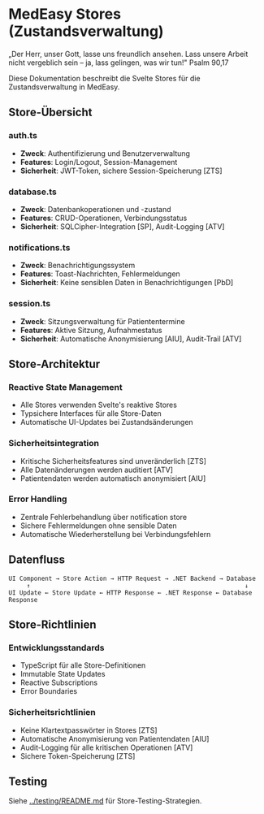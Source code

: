 # MedEasy Stores (Zustandsverwaltung)

„Der Herr, unser Gott, lasse uns freundlich ansehen. Lass unsere Arbeit nicht vergeblich sein – ja, lass gelingen, was wir tun!" Psalm 90,17

Diese Dokumentation beschreibt die Svelte Stores für die Zustandsverwaltung in MedEasy.

## Store-Übersicht

### auth.ts
- **Zweck**: Authentifizierung und Benutzerverwaltung
- **Features**: Login/Logout, Session-Management
- **Sicherheit**: JWT-Token, sichere Session-Speicherung [ZTS]

### database.ts
- **Zweck**: Datenbankoperationen und -zustand
- **Features**: CRUD-Operationen, Verbindungsstatus
- **Sicherheit**: SQLCipher-Integration [SP], Audit-Logging [ATV]

### notifications.ts
- **Zweck**: Benachrichtigungssystem
- **Features**: Toast-Nachrichten, Fehlermeldungen
- **Sicherheit**: Keine sensiblen Daten in Benachrichtigungen [PbD]

### session.ts
- **Zweck**: Sitzungsverwaltung für Patiententermine
- **Features**: Aktive Sitzung, Aufnahmestatus
- **Sicherheit**: Automatische Anonymisierung [AIU], Audit-Trail [ATV]

## Store-Architektur

### Reactive State Management
- Alle Stores verwenden Svelte's reaktive Stores
- Typsichere Interfaces für alle Store-Daten
- Automatische UI-Updates bei Zustandsänderungen

### Sicherheitsintegration
- Kritische Sicherheitsfeatures sind unveränderlich [ZTS]
- Alle Datenänderungen werden auditiert [ATV]
- Patientendaten werden automatisch anonymisiert [AIU]

### Error Handling
- Zentrale Fehlerbehandlung über notification store
- Sichere Fehlermeldungen ohne sensible Daten
- Automatische Wiederherstellung bei Verbindungsfehlern

## Datenfluss

```
UI Component → Store Action → HTTP Request → .NET Backend → Database
     ↑                                                           ↓
UI Update ← Store Update ← HTTP Response ← .NET Response ← Database Response
```

## Store-Richtlinien

### Entwicklungsstandards
- TypeScript für alle Store-Definitionen
- Immutable State Updates
- Reactive Subscriptions
- Error Boundaries

### Sicherheitsrichtlinien
- Keine Klartextpasswörter in Stores [ZTS]
- Automatische Anonymisierung von Patientendaten [AIU]
- Audit-Logging für alle kritischen Operationen [ATV]
- Sichere Token-Speicherung [ZTS]

## Testing

Siehe [../testing/README.md](../testing/README.md) für Store-Testing-Strategien.
